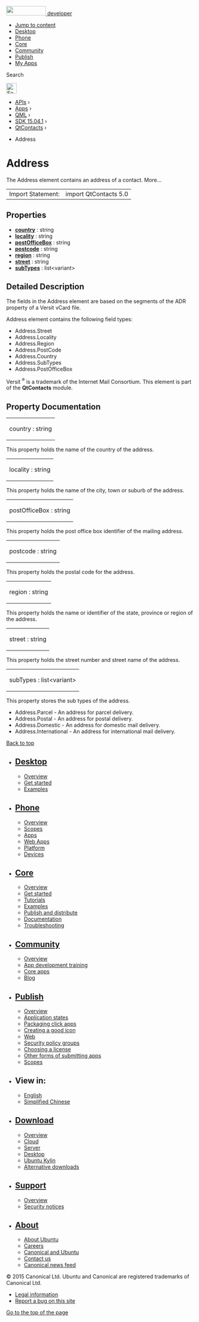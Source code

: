 <a href="https://developer.ubuntu.com/" class="logo-ubuntu"><img src="https://developer.ubuntu.com/assets/sites/ubuntu/latest/u/img/logos/logo-ubuntu-orange.svg" width="106" height="25" /> <span>developer</span></a>

-   [Jump to content](index.html#main-content)
-   [Desktop](https://developer.ubuntu.com/en/desktop/)
-   [Phone](https://developer.ubuntu.com/en/phone/)
-   [Core](https://developer.ubuntu.com/core)
-   [Community](https://developer.ubuntu.com/en/community/)
-   [Publish](https://developer.ubuntu.com/en/publish/)
-   [My Apps](https://myapps.developer.ubuntu.com/)

Search

<img src="https://developer.ubuntu.com/assets/sites/ubuntu/latest/u/img/search-white.svg" alt="Search" height="28" />

-   [APIs](../../../../index.html) ›
-   [Apps](../../../index.html) ›
-   [QML](../../index.html) ›
-   [SDK 15.04.1](../index.html) ›
-   [QtContacts](../QtContacts/index.html) ›

<!-- -->

-   Address

Address
=======

<span class="subtitle"></span>
The Address element contains an address of a contact. More...

|                   |                       |
|-------------------|-----------------------|
| Import Statement: | import QtContacts 5.0 |

<span id="properties"></span>
Properties
----------

-   ****[country](index.html#country-prop)**** : string
-   ****[locality](index.html#locality-prop)**** : string
-   ****[postOfficeBox](index.html#postOfficeBox-prop)**** : string
-   ****[postcode](index.html#postcode-prop)**** : string
-   ****[region](index.html#region-prop)**** : string
-   ****[street](index.html#street-prop)**** : string
-   ****[subTypes](index.html#subTypes-prop)**** : list&lt;variant&gt;

<span id="details"></span>
Detailed Description
--------------------

The fields in the Address element are based on the segments of the ADR property of a Versit vCard file.

Address element contains the following field types:

-   Address.Street
-   Address.Locality
-   Address.Region
-   Address.PostCode
-   Address.Country
-   Address.SubTypes
-   Address.PostOfficeBox

Versit <sup>®</sup> is a trademark of the Internet Mail Consortium. This element is part of the **QtContacts** module.

Property Documentation
----------------------

<table>
<colgroup>
<col width="100%" />
</colgroup>
<tbody>
<tr class="odd">
<td><p><span id="country-prop"></span><span class="name">country</span> : <span class="type">string</span></p></td>
</tr>
</tbody>
</table>

This property holds the name of the country of the address.

<table>
<colgroup>
<col width="100%" />
</colgroup>
<tbody>
<tr class="odd">
<td><p><span id="locality-prop"></span><span class="name">locality</span> : <span class="type">string</span></p></td>
</tr>
</tbody>
</table>

This property holds the name of the city, town or suburb of the address.

<table>
<colgroup>
<col width="100%" />
</colgroup>
<tbody>
<tr class="odd">
<td><p><span id="postOfficeBox-prop"></span><span class="name">postOfficeBox</span> : <span class="type">string</span></p></td>
</tr>
</tbody>
</table>

This property holds the post office box identifier of the mailing address.

<table>
<colgroup>
<col width="100%" />
</colgroup>
<tbody>
<tr class="odd">
<td><p><span id="postcode-prop"></span><span class="name">postcode</span> : <span class="type">string</span></p></td>
</tr>
</tbody>
</table>

This property holds the postal code for the address.

<table>
<colgroup>
<col width="100%" />
</colgroup>
<tbody>
<tr class="odd">
<td><p><span id="region-prop"></span><span class="name">region</span> : <span class="type">string</span></p></td>
</tr>
</tbody>
</table>

This property holds the name or identifier of the state, province or region of the address.

<table>
<colgroup>
<col width="100%" />
</colgroup>
<tbody>
<tr class="odd">
<td><p><span id="street-prop"></span><span class="name">street</span> : <span class="type">string</span></p></td>
</tr>
</tbody>
</table>

This property holds the street number and street name of the address.

<table>
<colgroup>
<col width="100%" />
</colgroup>
<tbody>
<tr class="odd">
<td><p><span id="subTypes-prop"></span><span class="name">subTypes</span> : <span class="type">list</span>&lt;<span class="type">variant</span>&gt;</p></td>
</tr>
</tbody>
</table>

This property stores the sub types of the address.

-   Address.Parcel - An address for parcel delivery.
-   Address.Postal - An address for postal delivery.
-   Address.Domestic - An address for domestic mail delivery.
-   Address.International - An address for international mail delivery.

[Back to top](index.html#)

-   [Desktop](https://developer.ubuntu.com/en/desktop/)
    ---------------------------------------------------

    -   [Overview](https://developer.ubuntu.com/en/desktop/)
    -   [Get started](http://snapcraft.io/?utm_source=developer.ubuntu.com&utm_medium=devportal&utm_term=snaps%20snapcraft%20desktop&utm_content=menu&utm_campaign=duc_snappers)
    -   [Examples](https://github.com/ubuntu/snappy-playpen)

-   [Phone](https://developer.ubuntu.com/en/phone/)
    -----------------------------------------------

    -   [Overview](https://developer.ubuntu.com/en/phone/)
    -   [Scopes](https://developer.ubuntu.com/en/phone/scopes/)
    -   [Apps](https://developer.ubuntu.com/en/phone/apps/)
    -   [Web Apps](https://developer.ubuntu.com/en/phone/web/)
    -   [Platform](https://developer.ubuntu.com/en/phone/platform/)
    -   [Devices](https://developer.ubuntu.com/en/phone/devices/)

-   [Core](https://developer.ubuntu.com/core)
    -----------------------------------------

    -   [Overview](https://developer.ubuntu.com/core)
    -   [Get started](https://developer.ubuntu.com/core/get-started)
    -   [Tutorials](https://developer.ubuntu.com/core/tutorials)
    -   [Examples](https://developer.ubuntu.com/core/examples)
    -   [Publish and distribute](https://developer.ubuntu.com/core/publish-and-distribute)
    -   [Documentation](https://developer.ubuntu.com/core/documentation)
    -   [Troubleshooting](https://developer.ubuntu.com/core/troubleshooting)

-   [Community](https://developer.ubuntu.com/en/community/)
    -------------------------------------------------------

    -   [Overview](https://developer.ubuntu.com/en/community/)
    -   [App development training](https://developer.ubuntu.com/en/community/training/)
    -   [Core apps](https://developer.ubuntu.com/en/community/core-apps/)
    -   [Blog](https://developer.ubuntu.com/en/community/blog/)

-   [Publish](https://developer.ubuntu.com/en/publish/)
    ---------------------------------------------------

    -   [Overview](https://developer.ubuntu.com/en/publish/)
    -   [Application states](https://developer.ubuntu.com/en/publish/application-states/)
    -   [Packaging click apps](https://developer.ubuntu.com/en/publish/packaging-click-apps/)
    -   [Creating a good icon](https://developer.ubuntu.com/en/publish/creating-a-good-icon/)
    -   [Web](https://developer.ubuntu.com/en/publish/web/)
    -   [Security policy groups](https://developer.ubuntu.com/en/publish/security-policy-groups/)
    -   [Choosing a license](https://developer.ubuntu.com/en/publish/choosing-a-license/)
    -   [Other forms of submitting apps](https://developer.ubuntu.com/en/publish/other-forms-of-submitting-apps/)
    -   [Scopes](https://developer.ubuntu.com/en/publish/scopes/)

-   View in:
    --------

    -   [English](index.html "Change to language: English")
    -   [Simplified Chinese](index.html "Change to language: Simplified Chinese")

-   [Download](http://ubuntu.com/download/)
    ---------------------------------------

    -   [Overview](http://ubuntu.com/download)
    -   [Cloud](http://ubuntu.com/download/cloud)
    -   [Server](http://ubuntu.com/download/server)
    -   [Desktop](http://ubuntu.com/download/desktop)
    -   [Ubuntu Kylin](http://ubuntu.com/download/ubuntu-kylin)
    -   [Alternative downloads](http://ubuntu.com/download/alternative-downloads)

-   [Support](http://ubuntu.com/support/)
    -------------------------------------

    -   [Overview](http://ubuntu.com/support)
    -   [Security notices](http://www.ubuntu.com/usn/)

-   [About](http://ubuntu.com/about/)
    ---------------------------------

    -   [About Ubuntu](http://ubuntu.com/about/about-ubuntu)
    -   [Careers](http://www.canonical.com/careers)
    -   [Canonical and Ubuntu](http://ubuntu.com/about/canonical-and-ubuntu)
    -   [Contact us](http://ubuntu.com/about/contact-us)
    -   [Canonical news feed](http://insights.ubuntu.com/feed/)

© 2015 Canonical Ltd. Ubuntu and Canonical are registered trademarks of Canonical Ltd.

-   [Legal information](http://www.ubuntu.com/legal)
-   [Report a bug on this site](https://bugs.launchpad.net/developer-ubuntu-com/)

<span class="accessibility-aid">[Go to the top of the page](index.html#)</span>
